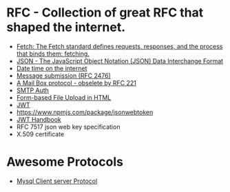 # RFC - Collection of great RFC that shaped the internet.

* [Fetch: The Fetch standard defines requests, responses, and the process that binds them: fetching.](https://fetch.spec.whatwg.org/)
* [JSON - The JavaScript Object Notation (JSON) Data Interchange Format
](https://tools.ietf.org/html/rfc7159)
* [Date time on the internet](https://tools.ietf.org/html/rfc3339)
* [Message submission (RFC 2476)](https://tools.ietf.org/html/rfc2476)
* [A Mail Box protocol - obselete by RFC 221](https://tools.ietf.org/html/rfc196)
* [SMTP Auth](https://tools.ietf.org/html/rfc2554)
* [Form-based File Upload in HTML](https://tools.ietf.org/html/rfc1867)
* [JWT](https://tools.ietf.org/html/rfc7519)
* https://www.npmjs.com/package/jsonwebtoken
* [JWT Handbook](https://auth0.com/resources/ebooks/jwt-handbook)
* RFC 7517 json web key specification
* X.509 certificate

# Awesome Protocols

* [Mysql Client server Protocol](https://dev.mysql.com/doc/internals/en/client-server-protocol.html)
